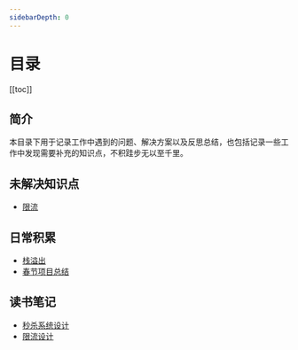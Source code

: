 ```yaml
---
sidebarDepth: 0
---
```


# 目录

[[toc]]

## 简介

   本目录下用于记录工作中遇到的问题、解决方案以及反思总结，也包括记录一些工作中发现需要补充的知识点，不积跬步无以至千里。

## 未解决知识点

- [限流](https://blog.csdn.net/leyangjun/article/details/72357218)

## 日常积累

- [栈溢出](./20181023/)
- [春节项目总结](./20190220/)


## 读书笔记
- [秒杀系统设计](./seckill/)
- [限流设计](./rateLimit/)

